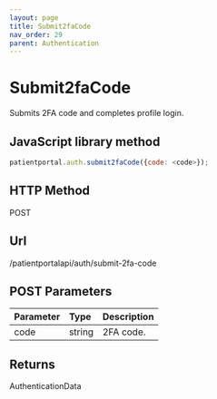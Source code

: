 ```yaml
---
layout: page
title: Submit2faCode
nav_order: 29
parent: Authentication
---
```


# Submit2faCode

Submits 2FA code and completes profile login.

## JavaScript library method

```javascript
patientportal.auth.submit2faCode({code: <code>});
```

## HTTP Method

POST

## Url

/patientportalapi/auth/submit-2fa-code

## POST Parameters

| Parameter | Type   | Description                                                 |
|:----------|:-------|:------------------------------------------------------------|
| code | string | 2FA code. |

## Returns

AuthenticationData
